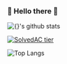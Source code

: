 ### 👋 Hello there 👋

<!--
**gwangwoo/gwangwoo** is a ✨ _special_ ✨ repository because its `README.md` (this file) appears on your GitHub profile.

Here are some ideas to get you started:

- 🔭 I’m currently working on ...
- 🌱 I’m currently learning ...
- 👯 I’m looking to collaborate on ...
- 🤔 I’m looking for help with ...
- 💬 Ask me about ...
- 📫 How to reach me: ...
- 😄 Pronouns: ...
- ⚡ Fun fact: ...
-->

![{}'s github stats](https://github-readme-stats.vercel.app/api?username=gwangwoo&show_icons=true&&theme=dracula&count_private=true)

[![SolvedAC tier](http://mazassumnida.wtf/api/v2/generate_badge?boj=gguu)](https://solved.ac/{})

![Top Langs](https://github-readme-stats.vercel.app/api/top-langs/?username=gwangwoo&layout=compact&hide=csharp)
